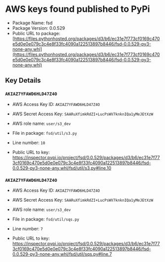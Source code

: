 # AWS keys found published to PyPi

* Package Name: fsd
* Package Version: 0.0.529
* Public URL to package: [https://files.pythonhosted.org/packages/d3/b6/ec31e7f773cf0169c470e5d0e0e079c3c4e8f33fc4090a122513897b8446/fsd-0.0.529-py3-none-any.whl](https://files.pythonhosted.org/packages/d3/b6/ec31e7f773cf0169c470e5d0e0e079c3c4e8f33fc4090a122513897b8446/fsd-0.0.529-py3-none-any.whl)

## Key Details

### `AKIAZ7YFAWD6HLD47Z4O`

* AWS Access Key ID: `AKIAZ7YFAWD6HLD47Z4O`
* AWS Secret Access Key: `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` 
* AWS role name: `user/s3_dev`
* File in package: `fsd/util/s3.py`
* Line number: `10`

* Public URL to key: https://inspector.pypi.io/project/fsd/0.0.529/packages/d3/b6/ec31e7f773cf0169c470e5d0e0e079c3c4e8f33fc4090a122513897b8446/fsd-0.0.529-py3-none-any.whl/fsd/util/s3.py#line.10



### `AKIAZ7YFAWD6HLD47Z4O`

* AWS Access Key ID: `AKIAZ7YFAWD6HLD47Z4O`
* AWS Secret Access Key: `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` 
* AWS role name: `user/s3_dev`
* File in package: `fsd/util/sqs.py`
* Line number: `7`

* Public URL to key: https://inspector.pypi.io/project/fsd/0.0.529/packages/d3/b6/ec31e7f773cf0169c470e5d0e0e079c3c4e8f33fc4090a122513897b8446/fsd-0.0.529-py3-none-any.whl/fsd/util/sqs.py#line.7


